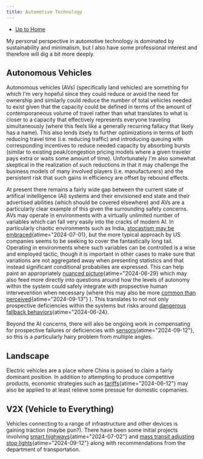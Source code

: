 ```yaml
---
title: Automotive Technology
---
```


- [Up to Home](./)

My personal perspective in automotive technology is dominated
by sustainability and minimalism, but I also have some professional
interest and therefore will dig a bit more deeply.

## Autonomous Vehicles

Autonomous vehicles (AVs) (specifically land vehicles) are something for which
I'm very hopeful since they could reduce or avoid the need for ownership
and similarly could reduce the number of total vehicles needed to exist
given that the capacity could be defined in terms of the amount of
contemporaneous volume of travel rather than what translates to what
is closer to a capacity that effectively represents everyone traveling
simultaneously (where this feels like a generally recurring fallacy
that likely has a name). This also lends itsely to further optimizations
in terms of both reducing travel time (i.e. reducing traffic) and
introducing queuing with corresponding incentives to reduce needed capacity
by absorbing bursts (similar to existing peak/congestion pricing models
where a given traveler pays extra or waits some amount of time).
Unfortunately I'm also somewhat skeptical in the realization of such
reductions in that it may challenge the business models of many involved
players (i.e. manufacturers) and the persistent risk that such gains
in efficiency are offset by rebound effects.

At present there remains a fairly wide gap between the current state
of artifical initelligence (AI) systems and their envisioned end state and
their advertised abilities (which should be covered elsewhere) and AVs are a particularly
clear example of this given the surrounding safety concerns.
AVs may operate in environments with a virtually unlimited number of
variables which can fall very easily into the cracks of modern AI.
In particularly chaotic environments such as India,
[stocastism may be embraced](https://spectrum.ieee.org/india-self-driving-car "Startups Say India Is Ideal for Testing Self-Driving Cars - IEEE Spectrum"){atime="2024-07-01},
but the more typical approach by US companies seems to be seeking to
cover the fantastically long tail.
Operating in environments where such variables can be controlled is
a wise and employed tactic,
though it is important in other cases to make sure
that variations are not aggregated away when presenting statistics and that
instead significant conditional probabilies are expressed. This can help
paint an appropriately
[nuanced picture](https://spectrum.ieee.org/autonomous-vehicles-great-at-straights "Autonomous Vehicles Are Great at Driving Straight - IEEE Spectrum"){atime="2024-06-29}
which may also feed more directly into questions around how the levels of
autonomy within the system could safely integrate with propsective human
intervevention when necessary (where this may also be more
[common than perceived](https://www.nytimes.com/interactive/2024/09/03/technology/zoox-self-driving-cars-remote-control.html "See How Humans Help Self-Driving Cars Navigate City Streets - The New York Times"){atime="2024-09-13"}
). This translates to not not only
prospective deficiencies within the systems but risks around
[dangerous fallback behaviors](https://www.reuters.com/business/autos-transportation/automakers-ask-us-agency-reconsider-emergency-braking-rule-2024-06-24/ "Automakers ask US agency to reconsider emergency braking rule | Reuters"){atime="2024-06-24}.

Beyond the AI concerns, there will also be ongoing work in compensating
for prospective failures or deficiencies with
[sensors](https://spectrum.ieee.org/autonomous-vehicles "Self-Driving Cars Get Better at Driving in the Dark - IEEE Spectrum"){atime="2024-09-12"},
so this is a particularly hairy problem from multiple angles.

## Landscape

Electric vehicles are a place where China is poised to claim a fairly
dominant position. In addition to attempting to produce competitive
products, economic strategies such as
[tariffs](https://www.nytimes.com/2024/06/12/business/eu-china-ev-tariffs.html "E.U. Hits Electric Vehicles From China With Higher Tariffs - The New York Times"){atime="2024-06-12"}
may also be applied to at least relieve some pressue for
domestic copmanies.

## V2X (Vehicle to Everything)

Vehicles connecting to a range of infrastructure and other devices is
gaining traction (maybe pun?). There have been some initial projects 
involving 
[smart highways](https://www.axios.com/2024/07/02/smart-highway-i-94-michigan "Smart highway pilot construction completed in Michigan"){atime="2024-07-02"}
and
[mass transit adjusting stop lights](apnews.com/article/v2x-infrastructure-cars-streets-utah-michigan-texas-4609b3f43768f6726bbb4e5442f40f21 "Cars collect troves of data about traffic and road hazards. Should they share it? | AP News"){atime="2024-09-12"}
along with recommendations from the department of transportation.
